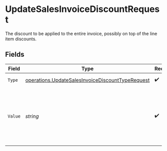 # UpdateSalesInvoiceDiscountRequest

The discount to be applied to the entire invoice, possibly on top of the line item discounts.


## Fields

| Field                                                                                                                | Type                                                                                                                 | Required                                                                                                             | Description                                                                                                          | Example                                                                                                              |
| -------------------------------------------------------------------------------------------------------------------- | -------------------------------------------------------------------------------------------------------------------- | -------------------------------------------------------------------------------------------------------------------- | -------------------------------------------------------------------------------------------------------------------- | -------------------------------------------------------------------------------------------------------------------- |
| `Type`                                                                                                               | [operations.UpdateSalesInvoiceDiscountTypeRequest](../../models/operations/updatesalesinvoicediscounttyperequest.md) | :heavy_check_mark:                                                                                                   | The type of discount.                                                                                                | amount                                                                                                               |
| `Value`                                                                                                              | *string*                                                                                                             | :heavy_check_mark:                                                                                                   | A string containing an exact monetary amount in the given currency, or the percentage.                               | 10.00                                                                                                                |